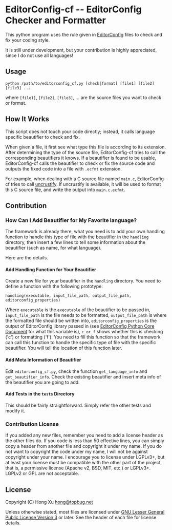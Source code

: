 # EditorConfig-cf -- EditorConfig Checker and Formatter

This python program uses the rule given in [EditorConfig][] files to check and fix your coding style.

It is still under development, but your contribution is highly appreciated, since I do not use all languages!

## Usage

    python /path/to/editorconfig_cf.py [check|format] [file1] [file2] [file3] ...

where `[file1]`, `[file2]`, `[file3]`, ... are the source files you want to check or format.

## How It Works

This script does not touch your code directly; instead, it calls language specific beautifier to check and fix.

When given a file, it first see what type this file is according to its extension. After determining the type of the
source file, EditorConfig-cf tries to call the corresponding beautifiers it knows. If a beautifier is found to be
usable, EditorConfig-cf calls the beautifier to check or fix the source code and outputs the fixed code into a file with
`.ecfmt` extension.

For example, when dealing with a C source file named `main.c`, EditorConfig-cf tries to call [uncrustify][]. If
uncrustify is available, it will be used to format this C source file, and write the output into `main.c.ecfmt`.

## Contribution

### How Can I Add Beautifier for My Favorite language?

The framework is already there, what you need is to add your own handling function to handle this type of file with the
beautifier in the `handling` directory, then insert a few lines to tell some information about the beautifier (such as name,
for what language).

Here are the details.

#### Add Handling Function for Your Beautifier

Create a new file for your beautifier in the `handling` directory. You need to define a function with the following prototype:

    handling(executable, input_file_path, output_file_path, editorconfig_properties)

Where `executable` is the `executable` of the beautifier to be passed in, `input_file_path` is the file needs to be
formatted, `output_file_path` is where the formatted file should be written into, `editorconfig_properties` is the
output of EditorConfig library passed in (see [EditorConfig Python Core Document][] for what this variable is), `c_or_f`
shows whether this is checking ('c') or formatting ('f'). You need to fill this function so that the framework can call
this function to handle the specific type of file with the specific beautifier. You will tell the location of this
function later.

#### Add Meta Information of Beautifier

Edit `editorconfig_cf.py`, check the function `get_language_info` and `get_beautifier_info`. Check the existing
beautifier and insert meta info of the beautifier you are going to add.

#### Add Tests in the `tests` Directory

This should be fairly straightforward. Simply refer the other tests and modify it.

### Contribution License

If you added any new files, remember you need to add a license header as the other files do. If you code is less than 50
effective lines, you can simply copy a header from another file and copyright it under my name. If you do not want to
copyright the code under my name, I will not be against copyright under your name. I encourage you to license under
LGPLv3+, but at least your license must be compatible with the other part of the project, that is, a permissive license
(Apache v2, BSD, MIT, etc.) or LGPLv3+. LGPLv2 or GPL are not acceptable.

## License

Copyright (C) Hong Xu <hong@topbug.net>

Unless otherwise stated, most files are licensed under [GNU Lesser General Public License Version 3][] or later. See the
header of each file for license details.

[uncrustify]: http://uncrustify.sourceforge.net
[EditorConfig]: http://editorconfig
[EditorConfig Python Core Document]: http://pydocs.editorconfig.org/en/latest/usage.html
[GNU Lesser General Public License Version 3]: https://www.gnu.org/licenses/lgpl.html
